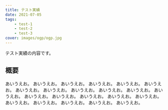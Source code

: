 ```yaml
---
title: テスト実績
date: 2021-07-05
tags:
    - test-1
    - test-2
    - test-3
cover: images/ogp/ogp.jpg
---
```


テスト実績の内容です。

## 概要

あいうえお。
あいうえお。
あいうえお。
あいうえお。
あいうえお。
あいうえお。
あいうえお。
あいうえお。
あいうえお。
あいうえお。
あいうえお。
あいうえお。
あいうえお。
あいうえお。
あいうえお。
あいうえお。
あいうえお。
あいうえお。
あいうえお。
あいうえお。
あいうえお。
あいうえお。
